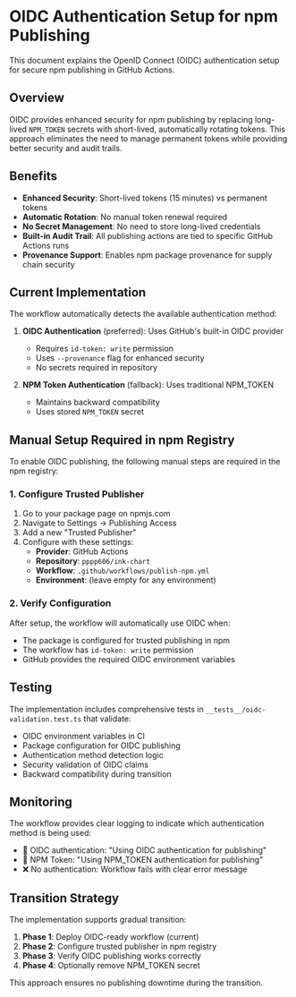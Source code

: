 # OIDC Authentication Setup for npm Publishing

This document explains the OpenID Connect (OIDC) authentication setup for secure npm publishing in GitHub Actions.

## Overview

OIDC provides enhanced security for npm publishing by replacing long-lived `NPM_TOKEN` secrets with short-lived, automatically rotating tokens. This approach eliminates the need to manage permanent tokens while providing better security and audit trails.

## Benefits

- **Enhanced Security**: Short-lived tokens (15 minutes) vs permanent tokens
- **Automatic Rotation**: No manual token renewal required
- **No Secret Management**: No need to store long-lived credentials
- **Built-in Audit Trail**: All publishing actions are tied to specific GitHub Actions runs
- **Provenance Support**: Enables npm package provenance for supply chain security

## Current Implementation

The workflow automatically detects the available authentication method:

1. **OIDC Authentication** (preferred): Uses GitHub's built-in OIDC provider
   - Requires `id-token: write` permission
   - Uses `--provenance` flag for enhanced security
   - No secrets required in repository

2. **NPM Token Authentication** (fallback): Uses traditional NPM_TOKEN
   - Maintains backward compatibility
   - Uses stored `NPM_TOKEN` secret

## Manual Setup Required in npm Registry

To enable OIDC publishing, the following manual steps are required in the npm registry:

### 1. Configure Trusted Publisher

1. Go to your package page on npmjs.com
2. Navigate to Settings → Publishing Access
3. Add a new "Trusted Publisher"
4. Configure with these settings:
   - **Provider**: GitHub Actions
   - **Repository**: `pppp606/ink-chart`
   - **Workflow**: `.github/workflows/publish-npm.yml`
   - **Environment**: (leave empty for any environment)

### 2. Verify Configuration

After setup, the workflow will automatically use OIDC when:
- The package is configured for trusted publishing in npm
- The workflow has `id-token: write` permission
- GitHub provides the required OIDC environment variables

## Testing

The implementation includes comprehensive tests in `__tests__/oidc-validation.test.ts` that validate:

- OIDC environment variables in CI
- Package configuration for OIDC publishing
- Authentication method detection logic
- Security validation of OIDC claims
- Backward compatibility during transition

## Monitoring

The workflow provides clear logging to indicate which authentication method is being used:

- 🔐 OIDC authentication: "Using OIDC authentication for publishing"
- 🔑 NPM Token: "Using NPM_TOKEN authentication for publishing"
- ❌ No authentication: Workflow fails with clear error message

## Transition Strategy

The implementation supports gradual transition:

1. **Phase 1**: Deploy OIDC-ready workflow (current)
2. **Phase 2**: Configure trusted publisher in npm registry
3. **Phase 3**: Verify OIDC publishing works correctly
4. **Phase 4**: Optionally remove NPM_TOKEN secret

This approach ensures no publishing downtime during the transition.
